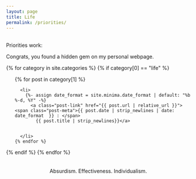 ```yaml
---
layout: page
title: Life
permalink: /priorities/
---
```


<br>
Priorities work:

Congrats, you found a hidden gem on my personal webpage. 




{% for category in site.categories %}
  {% if category[0] == "life" %}

  <ul>
    {% for post in category[1] %}

	  <li>
        {%- assign date_format = site.minima.date_format | default: "%b %-d, %Y" -%}
          <a class="post-link" href="{{ post.url | relative_url }}"> <span class="post-meta">{{ post.date | strip_newlines | date: date_format  }} : </span>
            {{ post.title | strip_newlines}}</a>

        
      </li>
    {% endfor %}
  </ul>
  {% endif %}
{% endfor %}

<br>
<br>
<br>



<center> Absurdism. Effectiveness. Individualism. <center>